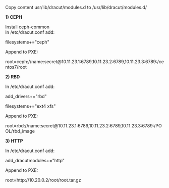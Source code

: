 Copy content usr/lib/dracut/modules.d to /usr/lib/dracut/modules.d/
<p><b>1) CEPH </b></p>
Install ceph-common<br>
In /etc/dracut.conf add:
<p>filesystems+="ceph"</p>
Append to PXE:
<p>root=ceph://name:secret@10.11.23.1:6789,10.11.23.2:6789,10.11.23.3:6789:/centos7/root</p>

<p><b>2) RBD</b></p>
In /etc/dracut.conf add:
<p>add_drivers+="rbd"</p>
<p>filesystems+="ext4 xfs"</p>
Append to PXE:
<p>root=rbd://name:secret@10.11.23.1:6789,10.11.23.2:6789,10.11.23.3:6789:/POOL/rbd_image</p>

<p><b>3) HTTP</b></p>
In /etc/dracut.conf add:
<p>add_dracutmodules+="http"</p>
Append to PXE:
<p>root=http://10.20.0.2/root/root.tar.gz</p>



